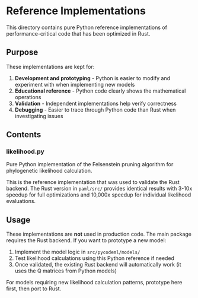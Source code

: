 # Reference Implementations

This directory contains pure Python reference implementations of performance-critical code that has been optimized in Rust.

## Purpose

These implementations are kept for:

1. **Development and prototyping** - Python is easier to modify and experiment with when implementing new models
2. **Educational reference** - Python code clearly shows the mathematical operations
3. **Validation** - Independent implementations help verify correctness
4. **Debugging** - Easier to trace through Python code than Rust when investigating issues

## Contents

### likelihood.py

Pure Python implementation of the Felsenstein pruning algorithm for phylogenetic likelihood calculation.

This is the reference implementation that was used to validate the Rust backend. The Rust version in `paml/src/` provides identical results with 3-10x speedup for full optimizations and 10,000x speedup for individual likelihood evaluations.

## Usage

These implementations are **not** used in production code. The main package requires the Rust backend. If you want to prototype a new model:

1. Implement the model logic in `src/pycodeml/models/`
2. Test likelihood calculations using this Python reference if needed
3. Once validated, the existing Rust backend will automatically work (it uses the Q matrices from Python models)

For models requiring new likelihood calculation patterns, prototype here first, then port to Rust.
